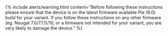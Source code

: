 {% include alerts/warning.html content="Before following these instructions please ensure that the device is on the latest firmware available Pie (9.0) build for your variant. If you follow these instructions on any other firmware (eg. Nougat 7.0/7.1.1)/10, or a firmware not intended for your variant, you are very likely to damage the device." %}
